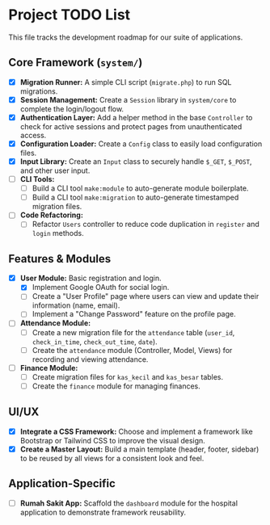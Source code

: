 # Project TODO List

This file tracks the development roadmap for our suite of applications.

## Core Framework (`system/`)

- [x] **Migration Runner:** A simple CLI script (`migrate.php`) to run SQL migrations.
- [x] **Session Management:** Create a `Session` library in `system/core` to complete the login/logout flow.
- [x] **Authentication Layer:** Add a helper method in the base `Controller` to check for active sessions and protect pages from unauthenticated access.
- [x] **Configuration Loader:** Create a `Config` class to easily load configuration files.
- [x] **Input Library:** Create an `Input` class to securely handle `$_GET`, `$_POST`, and other user input.
- [ ] **CLI Tools:**
    - [ ] Build a CLI tool `make:module` to auto-generate module boilerplate.
    - [ ] Build a CLI tool `make:migration` to auto-generate timestamped migration files.
- [ ] **Code Refactoring:**
    - [ ] Refactor `Users` controller to reduce code duplication in `register` and `login` methods.

## Features & Modules

- [x] **User Module:** Basic registration and login.
    - [x] Implement Google OAuth for social login.
    - [ ] Create a "User Profile" page where users can view and update their information (name, email).
    - [ ] Implement a "Change Password" feature on the profile page.
- [ ] **Attendance Module:**
    - [ ] Create a new migration file for the `attendance` table (`user_id`, `check_in_time`, `check_out_time`, `date`).
    - [ ] Create the `attendance` module (Controller, Model, Views) for recording and viewing attendance.
- [ ] **Finance Module:**
    - [ ] Create migration files for `kas_kecil` and `kas_besar` tables.
    - [ ] Create the `finance` module for managing finances.

## UI/UX

- [x] **Integrate a CSS Framework:** Choose and implement a framework like Bootstrap or Tailwind CSS to improve the visual design.
- [x] **Create a Master Layout:** Build a main template (header, footer, sidebar) to be reused by all views for a consistent look and feel.

## Application-Specific

- [ ] **Rumah Sakit App:** Scaffold the `dashboard` module for the hospital application to demonstrate framework reusability.